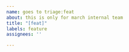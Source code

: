 ```yaml
---
name: goes to triage:feat
about: this is only for march internal team
title: "[feat]"
labels: feature
assignees: ''

---
```



